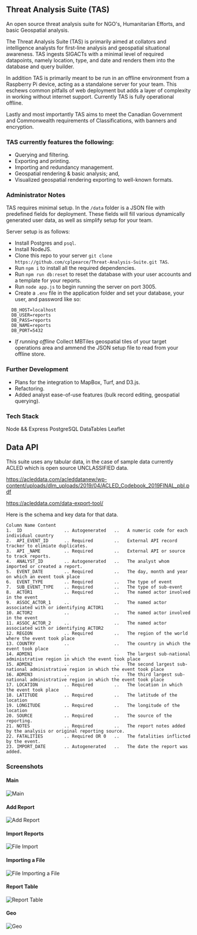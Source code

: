 ## Threat Analysis Suite (TAS)

An open source threat analysis suite for NGO's, Humanitarian Efforts, and basic Geospatial analysis.

The Threat Analysis Suite (TAS) is primarily aimed at collators and intelligence analysts for first-line analysis and geospatial situational awareness.  TAS ingests SIGACTs with a minimal level of required datapoints, namely location, type, and date and renders them into the database and query builder.

In addition TAS is primarily meant to be run in an offline environment from a Raspberry Pi device, acting as a standalone server for your team.  This eschews common pitfalls of web deployment but adds a layer of complexity in working without internet support.  Currently TAS is fully operational offline.

Lastly and most importantly TAS aims to meet the Canadian Government and Commonwealth requirements of Classifications, with banners and encryption.

### TAS currently features the following:
- Querying and filtering.
- Exporting and printing.
- Importing and redundancy management.
- Geospatial rendering & basic analysis; and,
- Visualized geospatial rendering exporting to well-known formats.

### Administrator Notes
TAS requires minimal setup.  In the `/data` folder is a JSON file with predefined fields for deployment.  These fields will fill various dynamically generated user data, as well as simplify setup for your team.

Server setup is as follows:
- Install Postgres and `psql`.
- Install NodeJS.
- Clone this repo to your server `git clone https://github.com/cplpearce/Threat-Analysis-Suite.git TAS`.
- Run `npm i` to install all the required dependencies.
- Run `npm run db:reset` to reset the database with your user accounts and a template for your reports.
- Run `node app.js` to begin running the server on port 3005.
- Create a `.env` file in the application folder and set your database, your user, and password like so:
```
  DB_HOST=localhost
  DB_USER=reports
  DB_PASS=reports
  DB_NAME=reports
  DB_PORT=5432
```
- *If running offline* Collect MBTiles geospatial tiles of your target operations area and ammend the JSON setup file to read from your offline store.

### Further Development

- Plans for the integration to MapBox, Turf, and D3.js.
- Refactoring.
- Added analyst ease-of-use features (bulk record editing, geospatial querying).

### Tech Stack

Node && Express
PostgreSQL
DataTables
Leaflet

## Data API

This suite uses any tabular data, in the case of sample data currently ACLED which is open source UNCLASSIFIED data.

https://acleddata.com/acleddatanew/wp-content/uploads/dlm_uploads/2019/04/ACLED_Codebook_2019FINAL_pbl.pdf

https://acleddata.com/data-export-tool/

Here is the schema and key data for that data.

```
Column Name Content
1.  ID                .. Autogenerated   ..   A numeric code for each individual country
2.  API_EVENT_ID      .. Required        ..   External API record tracker to elimiate duplicates.
3.  API _NAME         .. Required        ..   External API or source to track reports.
4.  ANALYST_ID        .. Autogenerated   ..   The analyst whom imported or created a report.
5.  EVENT_DATE        .. Required        ..   The day, month and year on which an event took place
6.  EVENT_TYPE        .. Required        ..   The type of event
7.  SUB_EVENT_TYPE    .. Required        ..   The type of sub-event
8.  ACTOR1            .. Required        ..   The named actor involved in the event
9.  ASSOC_ACTOR_1     ..                 ..   The named actor associated with or identifying ACTOR1
10. ACTOR2            ..                 ..   The named actor involved in the event
11. ASSOC_ACTOR_2     ..                 ..   The named actor associated with or identifying ACTOR2
12. REGION            .. Required        ..   The region of the world where the event took place
13. COUNTRY           ..                 ..   The country in which the event took place
14. ADMIN1            ..                 ..   The largest sub-national administrative region in which the event took place
15. ADMIN2            ..                 ..   The second largest sub-national administrative region in which the event took place
16. ADMIN3            ..                 ..   The third largest sub-national administrative region in which the event took place
17. LOCATION          .. Required        ..   The location in which the event took place
18. LATITUDE          .. Required        ..   The latitude of the location
19. LONGITUDE         .. Required        ..   The longitude of the location
20. SOURCE            .. Required        ..   The source of the reporting.
21. NOTES             .. Required        ..   The report notes added by the analysis or original reporting source.
22. FATALITIES        .. Required OR 0   ..   The fatalities inflicted by the event.
23. IMPORT_DATE       .. Autogenerated   ..   The date the report was added.
```

### Screenshots

#### Main
![Main](https://raw.githubusercontent.com/cplpearce/Threat-Analysis-Suite/master/screen_shots/main.png?raw=true "Main")

#### Add Report
![Add Report](https://raw.githubusercontent.com/cplpearce/Threat-Analysis-Suite/master/screen_shots/add-report.png?raw=true "add-report")

#### Import Reports
![File Import](https://raw.githubusercontent.com/cplpearce/Threat-Analysis-Suite/master/screen_shots/file-import.png?raw=true "File Import")

#### Importing a File
![File Importing a File](https://raw.githubusercontent.com/cplpearce/Threat-Analysis-Suite/master/screen_shots/file-import-file.png?raw=true "File Import")

#### Report Table
![Report Table](https://raw.githubusercontent.com/cplpearce/Threat-Analysis-Suite/master/screen_shots/report-table.png?raw=true "Report Table")

#### Geo
![Geo](https://raw.githubusercontent.com/cplpearce/Threat-Analysis-Suite/master/screen_shots/geo.png?raw=true "Geo")

